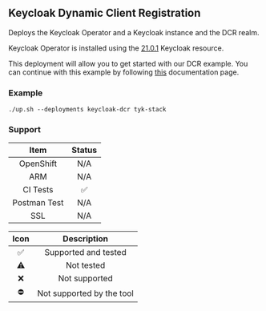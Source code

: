 ## Keycloak Dynamic Client Registration
Deploys the Keycloak Operator and a Keycloak instance and the DCR realm.

Keycloak Operator is installed using the
[21.0.1](https://raw.githubusercontent.com/keycloak/keycloak-k8s-resources/21.0.1/kubernetes)
Keycloak resource.

This deployment will allow you to get started with our DCR example.
You can continue with this example by following [this](https://tyk.io/docs/nightly/tyk-stack/tyk-developer-portal/enterprise-developer-portal/api-access/dynamic-client-registration)
documentation page.

### Example
```
./up.sh --deployments keycloak-dcr tyk-stack
```

### Support
|     Item     |       Status       |
|:------------:|:------------------:|
|  OpenShift   |        N/A         |
|     ARM      |        N/A         |
|   CI Tests   | :white_check_mark: |
| Postman Test |        N/A         |
|     SSL      |        N/A         |

|        Icon        |        Description        |
|:------------------:|:-------------------------:|
| :white_check_mark: |   Supported and tested    |
|     :warning:      |        Not tested         |
|        :x:         |       Not supported       |
|     :no_entry:     | Not supported by the tool |

